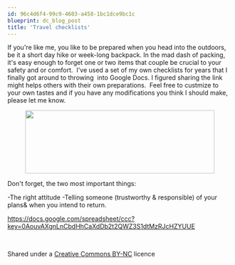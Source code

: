 ```yaml
---
id: 96c4d6f4-99c9-4603-a458-1bc1dce9bc1c
blueprint: dc_blog_post
title: 'Travel checklists'
---
```

If you're like me, you like to be prepared when you head into the outdoors, be it a short day hike or week-long backpack. In the mad dash of packing, it's easy enough to forget one or two items that couple be crucial to your safety and or comfort.  I've used a set of my own checklists for years that I finally got around to throwing  into Google Docs. I figured sharing the link might helps others with their own preparations.  Feel free to custmize to your own tastes and if you have any modifications you think I should make, please let me know.
<p style="text-align:center;"><a href="https://docs.google.com/spreadsheet/ccc?key=0AouvAXgnLnCbdHhCaXdDb2t2QWZ3S1dtMzRJcHZYUUE" target="_blank" rel="noopener"><img class="aligncenter size-full wp-image-421" title="checklist" src="/images/dc_blog_posts/2011/10/checklist1.png" alt="" width="425" height="142" /></a></p>
Don't forget, the two most important things:

-The right attitude
-Telling someone (trustworthy &amp; responsible) of your plans&amp; when you intend to return.

<a href="https://docs.google.com/spreadsheet/ccc?key=0AouvAXgnLnCbdHhCaXdDb2t2QWZ3S1dtMzRJcHZYUUE">https://docs.google.com/spreadsheet/ccc?key=0AouvAXgnLnCbdHhCaXdDb2t2QWZ3S1dtMzRJcHZYUUE</a>

&nbsp;

Shared under a <a href="http://creativecommons.org/licenses/by-nc/2.5/ca/">Creative Commons BY-NC</a> licence